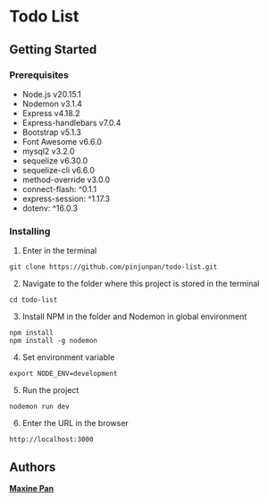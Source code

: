 # Todo List

## Getting Started

### Prerequisites

- Node.js v20.15.1
- Nodemon v3.1.4
- Express v4.18.2
- Express-handlebars v7.0.4
- Bootstrap v5.1.3
- Font Awesome v6.6.0
- mysql2 v3.2.0
- sequelize v6.30.0
- sequelize-cli v6.6.0
- method-override v3.0.0
- connect-flash: ^0.1.1
- express-session: ^1.17.3
- dotenv: ^16.0.3

### Installing

1. Enter in the terminal

```
git clone https://github.com/pinjunpan/todo-list.git
```

2. Navigate to the folder where this project is stored in the terminal

```
cd todo-list
```

3. Install NPM in the folder and Nodemon in global environment

```
npm install
npm install -g nodemon
```

4. Set environment variable

```
export NODE_ENV=development
```

5. Run the project

```
nodemon run dev
```

6. Enter the URL in the browser

```
http://localhost:3000
```

## Authors

[**Maxine Pan**](https://github.com/pinjunpan)
